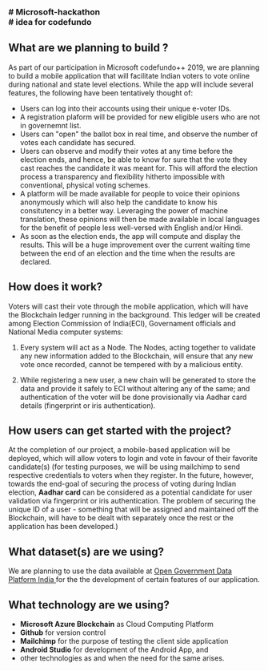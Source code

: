 <h3># Microsoft-hackathon <br>
# idea for codefundo</h3>

<h2>What are we planning to build ?</h2>
<p>
As part of our participation in Microsoft codefundo++ 2019, we are planning to build a mobile application that will facilitate Indian voters to vote online during national and state level elections. While the app will include several features, the following have been tentatively thought of:
  
  <ul>
    <li> Users can log into their accounts using their unique e-voter IDs.
    <li> A registration plaform will be provided for new eligible users who are not in governemnt list.
    <li> Users can "open" the ballot box in real time, and observe the number of votes each candidate has secured.
    <li> Users can observe and modify their votes at any time before the election ends, and hence, be able to know for sure that the vote they cast reaches the candidate it was meant for. This will afford the election process a transparency and flexibility hitherto impossible with conventional, physical voting schemes. 
    <li> A platform will be made available for people to voice their opinions anonymously which will also help the candidate to know his consitutency in a better way. Leveraging the power of machine translation, these opinions will then be made available in local languages for the benefit of people less well-versed with English and/or Hindi.
    <li> As soon as the election ends, the app will compute and display the results. This will be a huge improvement over the current waiting time between the end of an election and the time when the results are declared.
      
  </ul>
  
</p>


<h2>How does it work?</h2>
<p>
Voters will cast their vote through the mobile application, which will have the Blockchain ledger running in the background. This ledger will be created among Election Commission of India(ECI), Governament officials and  National Media  computer systems:
</p>
  <ol>
  <li> 
    <p>
      Every system will act as a Node. The Nodes, acting together to validate any new information added to the Blockchain, will ensure that any new vote once recorded, cannot be tempered with by a malicious entity. 
    </p>
  </li>
   <li><p>While registering a new user, a new chain will be generated to store the data and provide it safely to ECI without altering any of the same; and authentication of the voter will be done provisionally via Aadhar card details (fingerprint or iris authentication).</p>  
    
  </ol>



<h2>How users can get started with the project?</h2>
<p>
  At the completion of our project, a mobile-based application will be deployed, which will allow voters to login and vote in favour of their favorite candidate(s) (for testing purposes, we will be using mailchimp to send respective credentials to voters when they register. In the future, however, towards the end-goal of securing the process of voting during Indian election, <strong>Aadhar card</strong> can be considered as a potential candidate for user validation via fingerprint or iris authentication. The problem of securing the unique ID of a user - something that will be assigned and maintained off the Blockchain, will have to be dealt with separately once the rest or the application has been developed.)
</p>
  
  



<h2>What dataset(s) are we using?</h2>
<p>We are planning to use the data available at <a href="https://data.gov.in/">Open Government Data Platform India </a> for the the development of certain features of our application.</p>


<h2>What technology are we using?</h2>
<p>
  <ul>
    <li><strong>Microsoft Azure Blockchain</strong> as Cloud Computing Platform</li> 
    <li><strong>Github</strong> for version control</li> 
    <li><strong>Mailchimp</strong> for the purpose of testing the client side application</li>
    <li><strong>Android Studio</strong> for development of the Android App, and</li>
    <li>other technologies as and when the need for the same arises.
     
  </ul>
  

</p>
